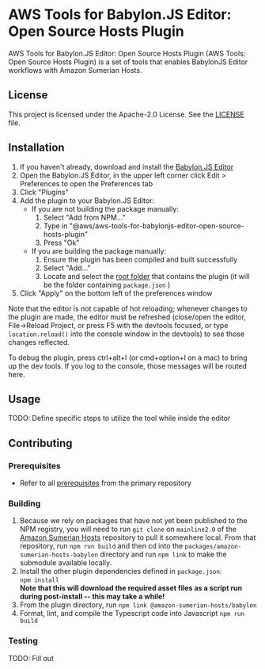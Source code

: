 # AWS Tools for Babylon.JS Editor: Open Source Hosts Plugin

AWS Tools for Babylon.JS Editor: Open Source Hosts Plugin (AWS Tools: Open Source Hosts Plugin) is a set of tools that enables BabylonJS Editor workflows with Amazon Sumerian Hosts.

## License

This project is licensed under the Apache-2.0 License. See the [LICENSE](LICENSE) file.

## Installation

1. If you haven't already, download and install the [Babylon.JS Editor](http://editor.babylonjs.com/)
1. Open the Babylon.JS Editor, in the upper left corner click Edit > Preferences to open the Preferences tab
1. Click "Plugins"
1. Add the plugin to your Babylon.JS Editor:
   - If you are not building the package manually:
     1. Select "Add from NPM..."
     1. Type in "@aws/aws-tools-for-babylonjs-editor-open-source-hosts-plugin"
     1. Press "Ok"
   - If you are building the package manually:
     1. Ensure the plugin has been compiled and built successfully
     1. Select "Add..."
     1. Locate and select the [root folder](.) that contains the plugin (it will be the folder containing `package.json` )
1. Click "Apply" on the bottom left of the preferences window

Note that the editor is not capable of hot reloading; whenever changes to the plugin are made, the editor must be refreshed (close/open the editor, File->Reload Project, or press F5 with the devtools focused, or type `location.reload()` into the console window in the devtools) to see those changes reflected.

To debug the plugin, press ctrl+alt+I (or cmd+option+I on a mac) to bring up the dev tools. If you log to the console, those messages will be routed here.

## Usage

TODO: Define specific steps to utilize the tool while inside the editor

## Contributing

### Prerequisites

- Refer to all [prerequisites](https://github.com/aws-samples/aws-tools-for-babylonjs-editor/README.md#prerequisites) from the primary repository

### Building

1. Because we rely on packages that have not yet been published to the NPM registry, you will need to run `git clone` on `mainline2.0` of the [Amazon Sumerian Hosts](https://github.com/aws-samples/amazon-sumerian-hosts/tree/mainline2.0) repository to pull it somewhere local. From that repository, run `npm run build` and then cd into the `packages/amazon-sumerian-hosts-babylon` directory and run `npm link` to make the submodule available locally.
1. Install the other plugin dependencies defined in `package.json`:  
   `npm install`  
   **Note that this will download the required asset files as a script run during post-install -- this may take a while!**
1. From the plugin directory, run `npm link @amazon-sumerian-hosts/babylon`
1. Format, lint, and compile the Typescript code into Javascript
   `npm run build`

### Testing

TODO: Fill out
